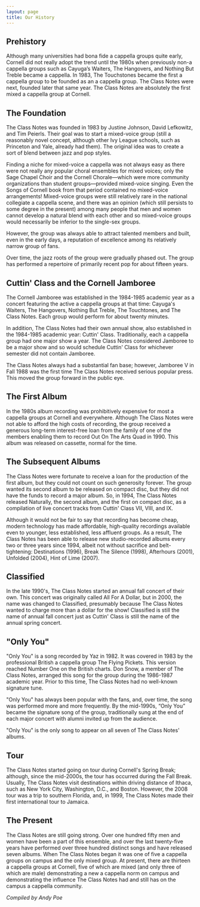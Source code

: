 ```yaml
---
layout: page
title: Our History
---
```


## Prehistory

Although many universities had bona fide a cappella groups quite early, Cornell did not
really adopt the trend until the 1980s when previously non-a cappella groups such as
Cayuga’s Waiters, The Hangovers, and Nothing But Treble became a cappella. In 1983, The
Touchstones became the first a cappella group to be founded as an a cappella group. The
Class Notes were next, founded later that same year. The Class Notes are absolutely the
first mixed a cappella group at Cornell.

## The Foundation

The Class Notes was founded in 1983 by Justine Johnson, David Lefkowitz, and Tim Peierls.
Their goal was to start a mixed-voice group (still a reasonably novel concept, although
other Ivy League schools, such as Princeton and Yale, already had them). The original idea
was to create a sort of blend between jazz and pop styles. 

Finding a niche for mixed-voice a cappella was not always easy as there were not really
any popular choral ensembles for mixed voices; only the Sage Chapel Choir and the Cornell
Chorale—which were more community organizations than student groups—provided mixed-voice
singing. Even the Songs of Cornell book from that period contained no mixed-voice
arrangements! Mixed-voice groups were still relatively rare in the national collegiate a
cappella scene, and there was an opinion (which still persists to some degree in the
present) among many people that men and women cannot develop a natural blend with each
other and so mixed-voice groups would necessarily be inferior to the single-sex groups. 

However, the group was always able to attract talented members and built, even in the
early days, a reputation of excellence among its relatively narrow group of fans. 

Over time, the jazz roots of the group were gradually phased out. The group has performed
a repertoire of primarily recent pop for about fifteen years.

## Cuttin' Class and the Cornell Jamboree

The Cornell Jamboree was established in the 1984-1985 academic year as a concert featuring
the active a cappella groups at that time: Cayuga's Waiters, The Hangovers, Nothing But
Treble, The Touchtones, and The Class Notes. Each group would perform for about twenty
minutes. 

In addition, The Class Notes had their own annual show, also established in the 1984-1985
academic year: Cuttin' Class. Traditionally, each a cappella group had one major show a
year. The Class Notes considered Jamboree to be a major show and so would schedule Cuttin'
Class for whichever semester did not contain Jamboree. 

The Class Notes always had a substantial fan base; however, Jamboree V in Fall 1988 was
the first time The Class Notes received serious popular press. This moved the group
forward in the public eye.

## The First Album

In the 1980s album recording was prohibitively expensive for most a cappella groups at
Cornell and everywhere. Although The Class Notes were not able to afford the high costs of
recording, the group received a generous long-term interest-free loan from the family of
one of the members enabling them to record Out On The Arts Quad in 1990. This album was
released on cassette, normal for the time.

## The Subsequent Albums

The Class Notes were fortunate to receive a loan for the production of the first album,
but they could not count on such generosity forever. The group wanted its second album to
be released on compact disc, but they did not have the funds to record a major album. So,
in 1994, The Class Notes released Naturally, the second album, and the first on compact
disc, as a compilation of live concert tracks from Cuttin' Class VII, VIII, and IX. 

Although it would not be fair to say that recording has become cheap, modern technology
has made affordable, high-quality recordings available even to younger, less established,
less affluent groups. As a result, The Class Notes has been able to release new
studio-recorded albums every two or three years since 1994, albeit not without sacrifice
and belt-tightening: Destinations (1996), Break The Silence (1998), Afterhours (2001),
Unfolded (2004), Hint of Lime (2007).

## Classified

In the late 1990's, The Class Notes started an annual fall concert of their own. This
concert was originally called All For A Dollar, but in 2000, the name was changed to
Classified, presumably because The Class Notes wanted to charge more than a dollar for the
show! Classified is still the name of annual fall concert just as Cuttin' Class is still
the name of the annual spring concert.

## "Only You"

"Only You" is a song recorded by Yaz in 1982. It was covered in 1983 by the professional
British a cappella group The Flying Pickets. This version reached Number One on the
British charts. Don Snow, a member of The Class Notes, arranged this song for the group
during the 1986-1987 academic year. Prior to this time, The Class Notes had no well-known
signature tune. 

"Only You" has always been popular with the fans, and, over time, the song was performed
more and more frequently. By the mid-1990s, “Only You” became the signature song of the
group, traditionally sung at the end of each major concert with alumni invited up from the
audience. 

"Only You" is the only song to appear on all seven of The Class Notes' albums.

## Tour

The Class Notes started going on tour during Cornell's Spring Break; although, since the
mid-2000s, the tour has occurred during the Fall Break. Usually, The Class Notes visit
destinations within driving distance of Ithaca, such as New York City, Washington, D.C.,
and Boston. However, the 2008 tour was a trip to southern Florida, and, in 1999, The Class
Notes made their first international tour to Jamaica.

## The Present

The Class Notes are still going strong. Over one hundred fifty men and women have been a
part of this ensemble, and over the last twenty-five years have performed over three
hundred distinct songs and have released seven albums. When The Class Notes began it was
one of five a cappella groups on campus and the only mixed group. At present, there are
thirteen a cappella groups at Cornell, five of which are mixed (and only three of which
are male) demonstrating a new a cappella norm on campus and demonstrating the influence
The Class Notes had and still has on the campus a cappella community. 

*Compiled by Andy Poe*
